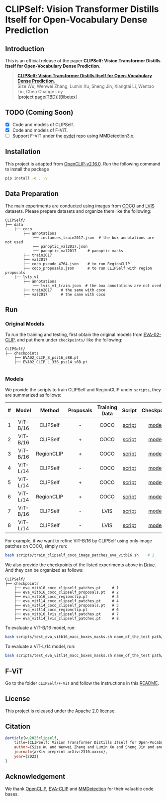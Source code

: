 # CLIPSelf: Vision Transformer Distills Itself for Open-Vocabulary Dense Prediction

## Introduction

This is an official release of the paper **CLIPSelf: Vision Transformer Distills Itself for Open-Vocabulary Dense Prediction**.

> [**CLIPSelf: Vision Transformer Distills Itself for Open-Vocabulary Dense Prediction**](https://arxiv.org/abs/2302.13996),            
> Size Wu, Wenwei Zhang, Lumin Xu, Sheng Jin, Xiangtai Li, Wentao Liu, Chen Change Loy            
> [[project page(TBD)](https://www.mmlab-ntu.com/)][[Bibetex](https://github.com/wusize/CLIPSelf#citation)]

## TODO (Coming Soon)
- [x] Code and models of CLIPSelf.
- [x] Code and models of F-ViT.
- [ ] Support F-ViT under the [ovdet](https://github.com/wusize/ovdet) repo using MMDetection3.x.

## Installation

This project is adapted from [OpenCLIP-v2.16.0](https://github.com/mlfoundations/open_clip/tree/v2.16.0). Run the
following command to install the package

```bash
pip install -e . -v
```

## Data Preparation
The main experiments are conducted using images from [COCO](https://cocodataset.org/#home) 
and [LVIS](https://www.lvisdataset.org/) datasets. Please prepare datasets and organize them like the 
following:


```text
CLIPSelf/
├── data
    ├── coco
        ├── annotations
            ├── instances_train2017.json  # the box annotations are not used
            ├── panoptic_val2017.json
            ├── panoptic_val2017     # panoptic masks
        ├── train2017
        ├── val2017
        ├── coco_pseudo_4764.json    # to run RegionCLIP
        ├── coco_proposals.json      # to run CLIPSelf with region proposals
    ├── lvis_v1
        ├── annotations
            ├── lvis_v1_train.json  # the box annotations are not used
        ├── train2017    # the same with coco
        ├── val2017      # the same with coco
```


## Run
### Original Models 
To run the training and testing, first obtain the original models from 
[EVA-02-CLIP](https://github.com/baaivision/EVA/tree/master/EVA-CLIP), and put them under 
`checkpoints/` like the following:

```text
CLIPSelf/
├── checkpoints
    ├── EVA02_CLIP_B_psz16_s8B.pt
    ├── EVA02_CLIP_L_336_psz14_s6B.pt
    
```

### Models 
We provide the scripts to train CLIPSelf and RegionCLIP under `scripts`, they are summarized as follows:

|  #  |       Model       |   Method   | Proposals | Training Data |                                Script                                | Checkpoint |
|:---:|:-----------------:|:----------:|:---------:|:-------------:|:--------------------------------------------------------------------:|:----------:|
|  1  |     ViT-B/16      |  CLIPSelf  |     -     |     COCO      |  [script](scripts/train_clipself_coco_image_patches_eva_vitb16.sh)   | [model]()  |
|  2  |     ViT-B/16      |  CLIPSelf  |     +     |     COCO      | [script](scripts/train_clipself_coco_region_proposals_eva_vitb16.sh) | [model]()  |
|  3  |     ViT-B/16      | RegionCLIP |     +     |     COCO      |        [script](scripts/train_regionclip_coco_eva_vitb16.sh)         | [model]()  |
|  4  |     ViT-L/14      |  CLIPSelf  |     -     |     COCO      |  [script](scripts/train_clipself_coco_image_patches_eva_vitl14.sh)   | [model]()  |
|  5  |     ViT-L/14      |  CLIPSelf  |     +     |     COCO      | [script](scripts/train_clipself_coco_region_proposals_eva_vitl14.sh) | [model]()  |
|  6  |     ViT-L/14      | RegionCLIP |     +     |     COCO      |        [script](scripts/train_regionclip_coco_eva_vitl14.sh)         | [model]()  |
|  7  |     ViT-B/16      |  CLIPSelf  |     -     |     LVIS      |  [script](scripts/train_clipself_lvis_image_patches_eva_vitb16.sh)   | [model]()  |
|  8  |     ViT-L/14      |  CLIPSelf  |     -     |     LVIS      |  [script](scripts/train_clipself_lvis_image_patches_eva_vitl14.sh)   | [model]()  |

For example, if we want to refine ViT-B/16 by CLIPSelf using only image patches on COCO, simply run:
```bash
bash scripts/train_clipself_coco_image_patches_eva_vitb16.sh    # 1
```
We also provide the checkpoints of the listed experiments above in [Drive](). 
And they can be organized as follows:

```text
CLIPSelf/
├── checkpoints
    ├── eva_vitb16_coco_clipself_patches.pt     # 1
    ├── eva_vitb16_coco_clipself_proposals.pt   # 2
    ├── eva_vitb16_coco_regionclip.pt           # 3
    ├── eva_vitl14_coco_clipself_patches.pt     # 4
    ├── eva_vitl14_coco_clipself_proposals.pt   # 5
    ├── eva_vitl14_coco_regionclip.pt           # 6
    ├── eva_vitb16_lvis_clipself_patches.pt     # 7
    ├── eva_vitl14_lvis_clipself_patches.pt     # 8
```

To evaluate a ViT-B/16 model, run:
```bash
bash scripts/test_eva_vitb16_macc_boxes_masks.sh name_of_the_test path/to/checkpoint.pt
```
To evaluate a ViT-L/14 model, run:
```bash
bash scripts/test_eva_vitl14_macc_boxes_masks.sh name_of_the_test path/to/checkpoint.pt
```

## F-ViT
Go to the folder `CLIPSelf/F-ViT` and follow the instructions in this [README](F-ViT/README.md).

## License

This project is released under the [Apache 2.0 license](LICENSE).


## Citation

```bibtex
@article{wu2023clipself,
    title={CLIPSelf: Vision Transformer Distills Itself for Open-Vocabulary Dense Prediction},
    author={Size Wu and Wenwei Zhang and Lumin Xu and Sheng Jin and and Xiangtai Li and Wentao Liu and Chen Change Loy},
    journal={arXiv preprint arXiv:2310.xxxxx},
    year={2023}
}
```


## Acknowledgement

We thank [OpenCLIP](https://github.com/mlfoundations/open_clip/tree/v2.16.0), 
[EVA-CLIP](https://github.com/baaivision/EVA/tree/master/EVA-CLIP) and 
[MMDetection](https://github.com/open-mmlab/mmdetection/tree/v2.28.1) for their valuable code bases.